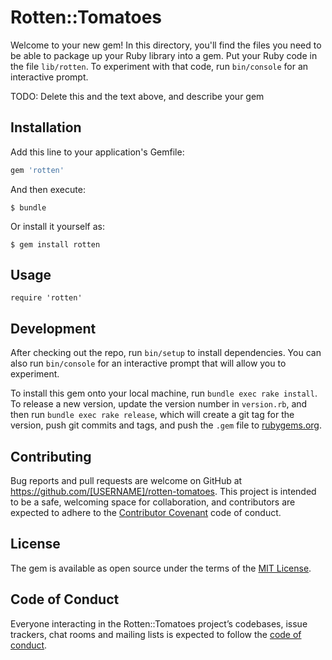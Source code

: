 # Rotten::Tomatoes

Welcome to your new gem! In this directory, you'll find the files you need to be able to package up your Ruby library into a gem. Put your Ruby code in the file `lib/rotten`. To experiment with that code, run `bin/console` for an interactive prompt.

TODO: Delete this and the text above, and describe your gem

## Installation

Add this line to your application's Gemfile:

```ruby
gem 'rotten'
```

And then execute:

    $ bundle

Or install it yourself as:

    $ gem install rotten

## Usage

    require 'rotten'

## Development

After checking out the repo, run `bin/setup` to install dependencies. You can also run `bin/console` for an interactive prompt that will allow you to experiment.

To install this gem onto your local machine, run `bundle exec rake install`. To release a new version, update the version number in `version.rb`, and then run `bundle exec rake release`, which will create a git tag for the version, push git commits and tags, and push the `.gem` file to [rubygems.org](https://rubygems.org).

## Contributing

Bug reports and pull requests are welcome on GitHub at https://github.com/[USERNAME]/rotten-tomatoes. This project is intended to be a safe, welcoming space for collaboration, and contributors are expected to adhere to the [Contributor Covenant](http://contributor-covenant.org) code of conduct.

## License

The gem is available as open source under the terms of the [MIT License](https://opensource.org/licenses/MIT).

## Code of Conduct

Everyone interacting in the Rotten::Tomatoes project’s codebases, issue trackers, chat rooms and mailing lists is expected to follow the [code of conduct](https://github.com/[USERNAME]/rotten-tomatoes/blob/master/CODE_OF_CONDUCT.md).
